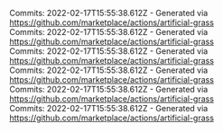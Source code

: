 Commits: 2022-02-17T15:55:38.612Z - Generated via https://github.com/marketplace/actions/artificial-grass
<br>
Commits: 2022-02-17T15:55:38.612Z - Generated via https://github.com/marketplace/actions/artificial-grass
<br>
Commits: 2022-02-17T15:55:38.612Z - Generated via https://github.com/marketplace/actions/artificial-grass
<br>
Commits: 2022-02-17T15:55:38.612Z - Generated via https://github.com/marketplace/actions/artificial-grass
<br>
Commits: 2022-02-17T15:55:38.612Z - Generated via https://github.com/marketplace/actions/artificial-grass
<br>
Commits: 2022-02-17T15:55:38.612Z - Generated via https://github.com/marketplace/actions/artificial-grass
<br>
